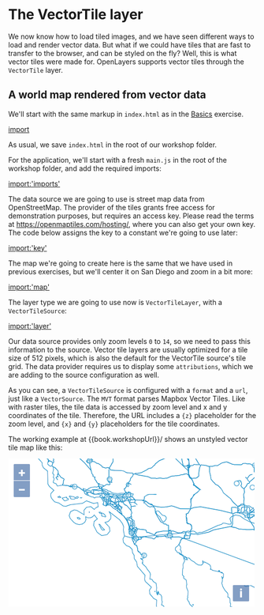 # The VectorTile layer

We now know how to load tiled images, and we have seen different ways to load and render vector data. But what if we could have tiles that are fast to transfer to the browser, and can be styled on the fly? Well, this is what vector tiles were made for. OpenLayers supports vector tiles through the `VectorTile` layer.

## A world map rendered from vector data

We'll start with the same markup in `index.html` as in the [Basics](../basics/) exercise.

[import](../../../src/en/examples/vectortile/map.html)

As usual, we save `index.html` in the root of our workshop folder.

For the application, we'll start with a fresh `main.js` in the root of the workshop folder, and add the required imports:

[import:'imports'](../../../src/en/examples/vectortile/map.js)

The data source we are going to use is street map data from OpenStreetMap. The provider of the tiles grants free access for demonstration purposes, but requires an access key. Please read the terms at https://openmaptiles.com/hosting/, where you can also get your own key. The code below assigns the key to a constant we're going to use later:

[import:'key'](../../../src/en/examples/vectortile/map.js)

The map we're going to create here is the same that we have used in previous exercises, but we'll center it on San Diego and zoom in a bit more:

[import:'map'](../../../src/en/examples/vectortile/map.js)

The layer type we are going to use now is `VectorTileLayer`, with a `VectorTileSource`:

[import:'layer'](../../../src/en/examples/vectortile/map.js)

Our data source provides only zoom levels `0` to `14`, so we need to pass this information to the source. Vector tile layers are usually optimized for a tile size of 512 pixels, which is also the default for the VectorTile source's tile grid. The data provider requires us to display some `attributions`, which we are adding to the source configuration as well.

As you can see, a `VectorTileSource` is configured with a `format` and a `url`, just like a `VectorSource`. The `MVT` format parses Mapbox Vector Tiles. Like with raster tiles, the tile data is accessed by zoom level and x and y coordinates of the tile. Therefore, the URL includes a `{z}` placeholder for the zoom level, and `{x}` and `{y}` placeholders for the tile coordinates.

The working example at {{book.workshopUrl}}/ shows an unstyled vector tile map like this:

![A world map without style, centered on San Diego](map.png)
